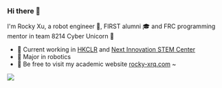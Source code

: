 ### Hi there 👋

I'm Rocky Xu, a robot engineer 🤖, FIRST alumni 🎓 and FRC programming mentor in team 8214 Cyber Unicorn 🦄

- 🔭 Current working in [HKCLR](https://hkclr.hk/) and [Next Innovation STEM Center](https://github.com/FRCNextInnovation)
- 🌱 Major in robotics
- 💌 Be free to visit my academic website [rocky-xrq.com](https://www.rocky-xrq.com) ~

<img align="center" src="https://github-readme-stats.vercel.app/api/top-langs/?username=RockyXRQ&layout=compact&theme=ambient_gradient" />
